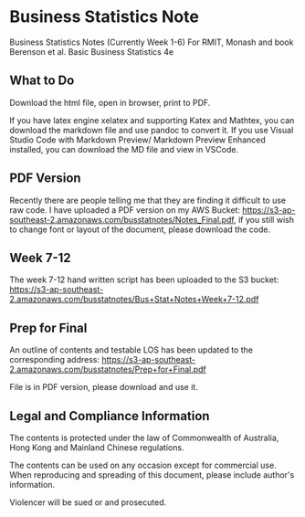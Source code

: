 # Business Statistics Note
Business Statistics Notes (Currently Week 1-6) For RMIT, Monash and book Berenson et al. Basic Business Statistics 4e
## What to Do
Download the html file, open in browser, print to PDF.

If you have latex engine xelatex and supporting Katex and Mathtex, you can download the markdown file and use pandoc to convert it. If you use Visual Studio Code with Markdown Preview/ Markdown Preview Enhanced installed, you can download the MD file and view in VSCode.

## PDF Version

Recently there are people telling me that they are finding it difficult to use raw code. I have uploaded a PDF version on my AWS Bucket: https://s3-ap-southeast-2.amazonaws.com/busstatnotes/Notes_Final.pdf, if you still wish to change font or layout of the document, please download the code.

## Week 7-12

The week 7-12 hand written script has been uploaded to the S3 bucket: https://s3-ap-southeast-2.amazonaws.com/busstatnotes/Bus+Stat+Notes+Week+7-12.pdf

## Prep for Final

An outline of contents and testable LOS has been updated to the corresponding address:
https://s3-ap-southeast-2.amazonaws.com/busstatnotes/Prep+for+Final.pdf

File is in PDF version, please download and use it.

## Legal and Compliance Information

The contents is protected under the law of Commonwealth of Australia, Hong Kong and Mainland Chinese regulations.

The contents can be used on any occasion except for commercial use. When reproducing and spreading of this document, please include author's information.

Violencer will be sued or and prosecuted.
